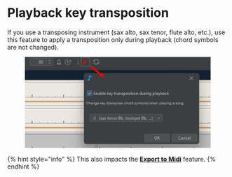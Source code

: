 # Playback key transposition

If you use a transposing instrument (sax alto, sax tenor, flute alto, etc.), use this feature to apply a transposition only during playback (chord symbols are not changed).

<figure><img src="../.gitbook/assets/2024-12-06 17_51_14-playbackTranspose.png" alt=""><figcaption></figcaption></figure>

{% hint style="info" %}
This also impacts the [**Export to Midi**](../songs/exporting-songs.md) feature.
{% endhint %}
